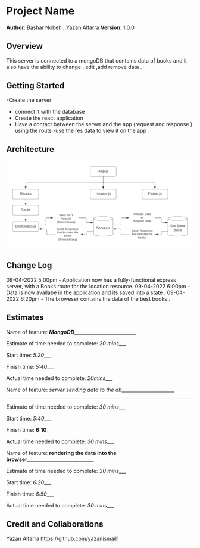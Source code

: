 # Project Name

**Author**: Bashar Nobeh , Yazan Alfarra
**Version**: 1.0.0

## Overview
This server is connected to a mongoDB that contains data of books and it also have the ability to change , edit ,add remove data .

## Getting Started
-Create the server 
- connect it with the database 
- Create the react application 
- Have a contact between the server and the app (request and response ) using the routs 
-use the res data to view it on the app 

## Architecture
![image](Week_3.png)

## Change Log








09-04-2022 5:00pm - Application now has a fully-functional express server, with a Books route for the location resource.
09-04-2022 6:00pm - Data is now availabe in the application and its saved into a state .
09-04-2022 6:20pm - The broweser contains the data of the best books .







## Estimates
Name of feature: ___MongoDB_____________________________

Estimate of time needed to complete: _20 mins____

Start time: _5:20____

Finish time: _5:40____

Actual time needed to complete: _20mins____


Name of feature: _server sending data to the db_______________________
________

Estimate of time needed to complete: _30 mins____

Start time: _5:40____

Finish time: __6:10___

Actual time needed to complete: _30 mins____


Name of feature: __rendering the data into the browser______________________________

Estimate of time needed to complete: _30 mins____

Start time: _6:20____

Finish time: _6:50____

Actual time needed to complete: _30 mins____

## Credit and Collaborations
Yazan Alfarra
https://github.com/yazanismail1

